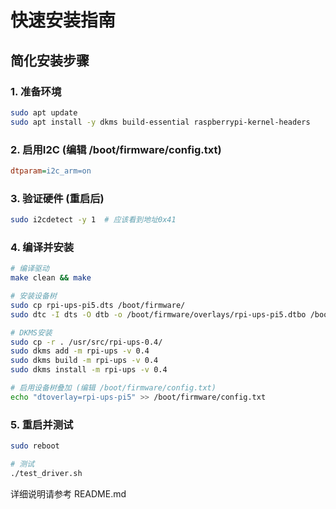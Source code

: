 # 快速安装指南

## 简化安装步骤

### 1. 准备环境
```bash
sudo apt update
sudo apt install -y dkms build-essential raspberrypi-kernel-headers
```

### 2. 启用I2C (编辑 /boot/firmware/config.txt)
```ini
dtparam=i2c_arm=on
```

### 3. 验证硬件 (重启后)
```bash
sudo i2cdetect -y 1  # 应该看到地址0x41
```

### 4. 编译并安装
```bash
# 编译驱动
make clean && make

# 安装设备树
sudo cp rpi-ups-pi5.dts /boot/firmware/
sudo dtc -I dts -O dtb -o /boot/firmware/overlays/rpi-ups-pi5.dtbo /boot/firmware/rpi-ups-pi5.dts

# DKMS安装
sudo cp -r . /usr/src/rpi-ups-0.4/
sudo dkms add -m rpi-ups -v 0.4
sudo dkms build -m rpi-ups -v 0.4
sudo dkms install -m rpi-ups -v 0.4

# 启用设备树叠加 (编辑 /boot/firmware/config.txt)
echo "dtoverlay=rpi-ups-pi5" >> /boot/firmware/config.txt
```

### 5. 重启并测试
```bash
sudo reboot

# 测试
./test_driver.sh
```

详细说明请参考 README.md
